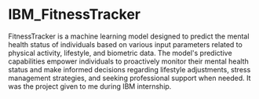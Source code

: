 # IBM_FitnessTracker
FitnessTracker is a machine learning model designed to predict the mental health status of individuals based on various input parameters related to physical activity, lifestyle, and biometric data.
The model's predictive capabilities empower individuals to proactively monitor their mental health status and make informed decisions regarding lifestyle adjustments, stress management strategies, and seeking professional support when needed.
It was the project given to me during IBM internship.
